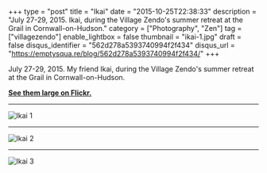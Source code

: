 +++
type = "post"
title = "Ikai"
date = "2015-10-25T22:38:33"
description = "July 27-29, 2015. Ikai, during the Village Zendo's summer retreat at the Grail in Cornwall-on-Hudson."
category = ["Photography", "Zen"]
tag = ["villagezendo"]
enable_lightbox = false
thumbnail = "ikai-1.jpg"
draft = false
disqus_identifier = "562d278a5393740994f2f434"
disqus_url = "https://emptysqua.re/blog/562d278a5393740994f2f434/"
+++

<p>July 27-29, 2015. My friend Ikai, during the Village Zendo's summer retreat at the Grail in Cornwall-on-Hudson.</p>
<p><a href="https://www.flickr.com/photos/emptysquare/albums/72157657863640133"><strong>See them large on Flickr.</strong></a></p>
<hr />
<p><img style="display:block; margin-left:auto; margin-right:auto;" src="ikai-1.jpg" alt="Ikai 1" title="Ikai 1" /></p>
<hr />
<p><img style="display:block; margin-left:auto; margin-right:auto;" src="ikai-2.jpg" alt="Ikai 2" title="Ikai 2" /></p>
<hr />
<p><img style="display:block; margin-left:auto; margin-right:auto;" src="ikai-3.jpg" alt="Ikai 3" title="Ikai 3" /></p>
